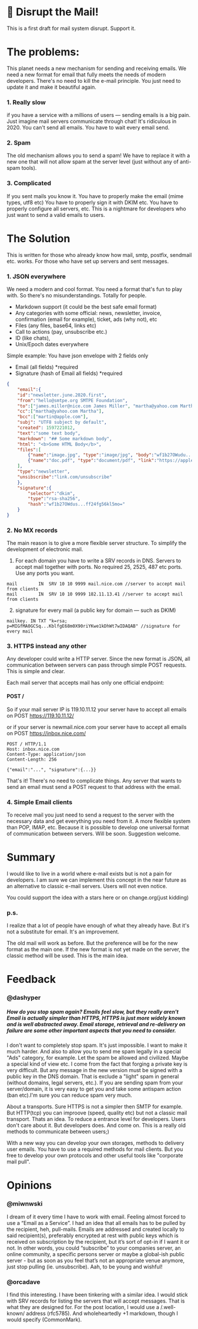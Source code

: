 # 📩 Disrupt the Mail!
This is a first draft for mail system disrupt. Support it.

# The problems:
This planet needs a new mechanism for sending and receiving emails. We need a new format for email that fully meets the needs of modern developers. There's no need to kill the e-mail principle. You just need to update it and make it beautiful again.

### 1. Really slow
if you have a service with a millions of users — sending emails is a big pain. Just imagine mail servers communicate through chat! It's ridiculous in 2020. You can't send all emails. You have to wait every email send.

### 2. Spam
The old mechanism allows you to send a spam! We have to replace it with a new one that will not allow spam at the server level (just without any of anti-spam tools).

### 3. Сomplicated
If you sent mails you know it. You have to properly make the email (mime types, utf8 etc) 
You have to properly sign it with DKIM etc. You have to properly configure all servers, etc. This is a nightmare for developers who just want to send a valid emails to users.


# The Solution
This is written for those who already know how mail, smtp, postfix, sendmail etc. works. For those who have set up servers and sent messages.

### 1. JSON everywhere
We need a modern and cool format. You need a format that's fun to play with. So there's no misunderstandings. Totally for people. 

- Markdown support (it could be the best safe email format)
- Any categories with some official: news, newsletter, invoice, confirmation (email for example), ticket, ads (why not), etc
- Files (any files, base64, links etc)
- Call to actions (pay, unsubscribe etc.)
- ID (like chats), 
- Unix/Epoch dates everywhere

Simple example:
You have json envelope with 2 fields only
- Email (all fields) *required
- Signature (hash of Email all fields) *required

```json
{
    "email":{
    "id":"newsletter.june.2020.first",
    "from":"hello@smtpe.org SMTPE Foundation",
    "to":["james.miller@nice.com James Miller", "martha@yahoo.com Martha"],
    "cc":["martha@yahoo.com Martha"],
    "bcc":["martin@apple.com"],
    "subj": "UTF8 subject by default",
    "created": 1597221012,
    "text":"some text body",
    "markdown": "## Some markdown body",
    "html": "<b>Some HTML Body</b>",
    "files":[
        {"name":"image.jpg", "type":"image/jpg", "body":"wf1b27OWudu...Ogp+mmUf5mo"},
        {"name":"doc.pdf", "type":"document/pdf", "link":"https://apple.com/nice.pdf"}
    ],
    "type":"newsletter",
    "unsibscribe":"link.com/unsubscribe"
    },
    "signature":{
        "selector":"dkim",
        "type":"rsa-sha256",
        "hash":"wf1b27OWdus...ff24fg56kl5mo="
    }
}
```

### 2. No MX records
The main reason is to give a more flexible server structure. To simplify the development of electronic mail.

1. For each domain you have to write a SRV records in DNS. Servers to accept mail together with ports. No required 25, 2525, 487 etc ports. Use any ports you want.
```
mail		IN	SRV	10 10 9999 mail.nice.com //server to accept mail from clients
mail		IN	SRV	10 10 9999 182.11.13.41 //server to accept mail from clients
```
2. signature for every mail (a public key for domain — such as DKIM)
```
mailkey. IN TXT "k=rsa; p=MIGfMA0GCSq...KblfgE68m0X90riYKwe1kDhWt7wIDAQAB" //signature for every mail
```

### 3. HTTPS instead any other
Any developer could write a HTTP server. Since the new format is JSON, all communication between servers can pass through simple POST requests. This is simple and clear. 

Each mail server that accepts mail has only one official endpoint:
#### POST /

So if your mail server IP is 119.10.11.12 your server have to accept all emails on
POST https://119.10.11.12/

or if your server is newmail.nice.com your server have to accept all emails on
POST https://inbox.nice.com/

```
POST / HTTP/1.1
Host: inbox.nice.com
Content-Type: application/json
Content-Length: 256

{"email":"...", "signature":{...}}
```

That's it! There's no need to complicate things. Any server that wants to send an email must send a POST request to that address with the email.

### 4. Simple Email clients
To receive mail you just need to send a request to the server with the necessary data and get everything you need from it. A more flexible system than POP, IMAP, etc. Because it is possible to develop one universal format of communication between servers. Will be soon. Suggestion welcome.

# Summary
I would like to live in a world where e-mail exists but is not a pain for developers. I am sure we can implement this concept in the near future as an alternative to classic e-mail servers. Users will not even notice.

You could support the idea with a stars here or on change.org(just kidding)

### p.s.
I realize that a lot of people have enough of what they already have. But it's not a substitute for email. It's an improvement.

The old mail will work as before. But the preference will be for the new format as the main one. If the new format is not yet made on the server, the classic method will be used. This is the main idea.

# Feedback
### @dashyper 
##### How do you stop spam again? Emails feel slow, but they really aren't Email is actually simpler than HTTPS, HTTPS is just more widely known and is well abstracted away. Email storage, retrieval and re-delivery on failure are some other important aspects that you need to consider.

I don't want to completely stop spam. It's just impossible. I want to make it much harder. And also to allow you to send me spam legally in a special "Ads" category, for example. Let the spam be allowed and civilized. Maybe a special kind of view etc.
I come from the fact that forging a private key is very difficult. But any message in the new version must be signed with a public key in the DNS domain.
That is exclude a "light" spam in general (without domains, legal servers, etc.). If you are sending spam from your server/domain, it is very easy to get you and take some antispam action (ban etc).I'm sure you can reduce spam very much.

About a transports. Sure HTTPS is not a simpler then SMTP for example. But HTTP(tcp) you can improove (speed, quality etc) but not a classic mail transport. Thats an idea. To reduce a entrance level for developers. Users don't care about it. But developers does. And come on. This is a really old methods to communicate between users;)

With a new way you can develop your own storages, methods to delivery user emails. You have to use a required methods for mail clients. But you free to develop your own protocols and other useful tools like "corporate mail pull".

# Opinions
### @miwnwski
I dream of it every time I have to work with email. Feeling almost forced to use a “Email as a Service”.
I had an idea that all emails has to be pulled by the recipient, heh, pull-mails. Emails are addressed and created locally to said recipient(s), preferably encrypted at rest with public keys which is received on subscription by the recipient, but it’s sort of opt-in if I want it or not.
In other words, you could “subscribe” to your companies server, an online community, a specific persons server or maybe a global-ish public server - but as soon as you feel that’s not an appropriate venue anymore, just stop pulling (ie. unsubscribe).
Aah, to be young and wishful!

### @orcadave
I find this interesting. I have been tinkering with a similar idea.
I would stick with SRV records for listing the servers that will accept messages. That is what they are designed for.
For the post location, I would use a /.well-known/ address (rfc5785).
And wholeheartedly +1 markdown, though I would specify (CommonMark).

